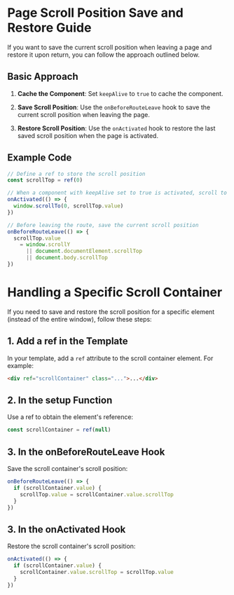 # Page Scroll Position Save and Restore Guide

If you want to save the current scroll position when leaving a page and restore it upon return, you can follow the approach outlined below.

## Basic Approach

1. **Cache the Component**:
   Set `keepAlive` to `true` to cache the component.

2. **Save Scroll Position**:
   Use the `onBeforeRouteLeave` hook to save the current scroll position when leaving the page.

3. **Restore Scroll Position**:
   Use the `onActivated` hook to restore the last saved scroll position when the page is activated.

## Example Code

```js
// Define a ref to store the scroll position
const scrollTop = ref(0)

// When a component with keepAlive set to true is activated, scroll to the saved position
onActivated(() => {
  window.scrollTo(0, scrollTop.value)
})

// Before leaving the route, save the current scroll position
onBeforeRouteLeave(() => {
  scrollTop.value
    = window.scrollY
      || document.documentElement.scrollTop
      || document.body.scrollTop
})
```

# Handling a Specific Scroll Container

If you need to save and restore the scroll position for a specific element (instead of the entire window), follow these steps:

## 1. Add a ref in the Template

In your template, add a `ref` attribute to the scroll container element. For example:

```html
<div ref="scrollContainer" class="...">...</div>
```

## 2. In the setup Function

Use a ref to obtain the element's reference:

```js
const scrollContainer = ref(null)
```

## 3. In the onBeforeRouteLeave Hook

Save the scroll container's scroll position:

```js
onBeforeRouteLeave(() => {
  if (scrollContainer.value) {
    scrollTop.value = scrollContainer.value.scrollTop
  }
})
```

## 3. In the onActivated Hook

Restore the scroll container's scroll position:

```js
onActivated(() => {
  if (scrollContainer.value) {
    scrollContainer.value.scrollTop = scrollTop.value
  }
})
```
